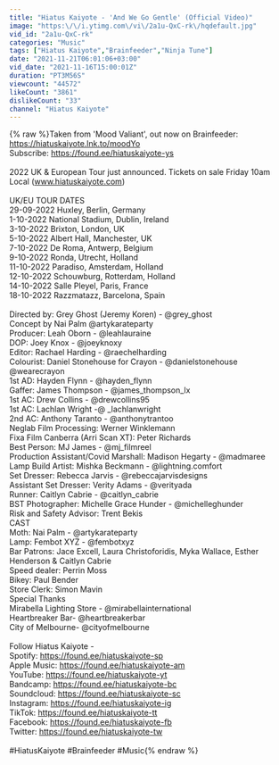 ```yaml
---
title: "Hiatus Kaiyote - 'And We Go Gentle' (Official Video)"
image: "https:\/\/i.ytimg.com\/vi\/2a1u-QxC-rk\/hqdefault.jpg"
vid_id: "2a1u-QxC-rk"
categories: "Music"
tags: ["Hiatus Kaiyote","Brainfeeder","Ninja Tune"]
date: "2021-11-21T06:01:06+03:00"
vid_date: "2021-11-16T15:00:01Z"
duration: "PT3M56S"
viewcount: "44572"
likeCount: "3861"
dislikeCount: "33"
channel: "Hiatus Kaiyote"
---
```

{% raw %}Taken from 'Mood Valiant', out now on Brainfeeder: <a rel="nofollow" target="blank" href="https://hiatuskaiyote.lnk.to/moodYo">https://hiatuskaiyote.lnk.to/moodYo</a><br />Subscribe: <a rel="nofollow" target="blank" href="https://found.ee/hiatuskaiyote-ys">https://found.ee/hiatuskaiyote-ys</a><br /><br />2022 UK &amp; European Tour just announced. Tickets on sale Friday 10am Local (www.hiatuskaiyote.com)<br /><br />UK/EU TOUR DATES <br />29-09-2022 Huxley, Berlin, Germany <br />1-10-2022 National Stadium, Dublin, Ireland <br />3-10-2022 Brixton, London, UK <br />5-10-2022 Albert Hall, Manchester, UK <br />7-10-2022 De Roma, Antwerp, Belgium  <br />9-10-2022 Ronda, Utrecht, Holland <br />11-10-2022 Paradiso, Amsterdam, Holland <br />12-10-2022 Schouwburg, Rotterdam, Holland <br />14-10-2022 Salle Pleyel, Paris, France <br />18-10-2022 Razzmatazz, Barcelona, Spain<br /><br />Directed by: Grey Ghost (Jeremy Koren) - @grey_ghost <br />Concept by Nai Palm @artykarateparty  <br />Producer: Leah Oborn - @leahlauraine <br />DOP: Joey Knox - @joeyknoxy <br />Editor: Rachael Harding - @raechelharding<br />Colourist: Daniel Stonehouse for Crayon - @danielstonehouse @wearecrayon<br />1st AD: Hayden Flynn - @hayden_flynn<br />Gaffer: James Thompson - @james_thompson_lx<br />1st AC: Drew Collins - @drewcollins95<br />1st AC: Lachlan Wright -@ _lachlanwright<br />2nd AC: Anthony Taranto - @anthonytrantoo<br />Neglab Film Processing: Werner Winklemann<br />Fixa Film Canberra (Arri Scan XT): Peter Richards<br />Best Person: MJ James - @mj_filmreel<br />Production Assistant/Covid Marshall: Madison Hegarty - @madmaree<br />Lamp Build Artist: Mishka Beckmann - @lightning.comfort<br />Set Dresser: Rebecca Jarvis - @rebeccajarvisdesigns<br />Assistant Set Dresser: Verity Adams - @verityada<br />Runner: Caitlyn Cabrie - @caitlyn_cabrie<br />BST Photographer: Michelle Grace Hunder - @michelleghunder<br />Risk and Safety Advisor: Trent Bekis<br />CAST<br />Moth: Nai Palm - @artykarateparty <br />Lamp: Fembot XYZ - @fembotxyz<br />Bar Patrons: Jace Excell, Laura Christoforidis, Myka Wallace, Esther Henderson &amp; Caitlyn Cabrie<br />Speed dealer: Perrin Moss<br />Bikey: Paul Bender<br />Store Clerk: Simon Mavin <br />Special Thanks<br />Mirabella Lighting Store - @mirabellainternational<br />Heartbreaker Bar- @heartbreakerbar <br />City of Melbourne- @cityofmelbourne<br /><br />Follow Hiatus Kaiyote -<br />Spotify: <a rel="nofollow" target="blank" href="https://found.ee/hiatuskaiyote-sp">https://found.ee/hiatuskaiyote-sp</a><br />Apple Music: <a rel="nofollow" target="blank" href="https://found.ee/hiatuskaiyote-am">https://found.ee/hiatuskaiyote-am</a><br />YouTube: <a rel="nofollow" target="blank" href="https://found.ee/hiatuskaiyote-yt">https://found.ee/hiatuskaiyote-yt</a><br />Bandcamp: <a rel="nofollow" target="blank" href="https://found.ee/hiatuskaiyote-bc">https://found.ee/hiatuskaiyote-bc</a><br />Soundcloud: <a rel="nofollow" target="blank" href="https://found.ee/hiatuskaiyote-sc">https://found.ee/hiatuskaiyote-sc</a><br />Instagram: <a rel="nofollow" target="blank" href="https://found.ee/hiatuskaiyote-ig">https://found.ee/hiatuskaiyote-ig</a><br />TikTok: <a rel="nofollow" target="blank" href="https://found.ee/hiatuskaiyote-tt">https://found.ee/hiatuskaiyote-tt</a><br />Facebook: <a rel="nofollow" target="blank" href="https://found.ee/hiatuskaiyote-fb">https://found.ee/hiatuskaiyote-fb</a><br />Twitter: <a rel="nofollow" target="blank" href="https://found.ee/hiatuskaiyote-tw">https://found.ee/hiatuskaiyote-tw</a><br /><br />#HiatusKaiyote #Brainfeeder #Music{% endraw %}
